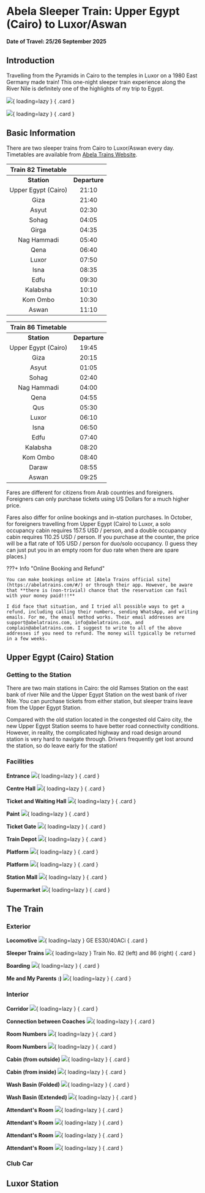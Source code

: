 # Abela Sleeper Train: Upper Egypt (Cairo) to Luxor/Aswan

**Date of Travel: 25/26 September 2025**

## Introduction

Travelling from the Pyramids in Cairo to the temples in Luxor on a 1980 East Germany made train! This one-night sleeper train experience along the River Nile is definitely one of the highlights of my trip to Egypt.

<div class="grid" markdown>

![](/assets/egypt_train/profile_pic_1.jpg){ loading=lazy }
{ .card }

![](/assets/egypt_train/profile_pic_2.jpg){ loading=lazy } 
{ .card }

</div>

## Basic Information

There are two sleeper trains from Cairo to Luxor/Aswan every day. Timetables are available from [Abela Trains Website](https://abelatrains.com/#/pricing).

<div class="grid" markdown>

| Train 82 Timetable | |
| :-----------: | :---------: |
| **Station**     | **Departure** |
| Upper Egypt (Cairo) | 21:10     |
| Giza        | 21:40     |
| Asyut       | 02:30     |
| Sohag       | 04:05     |
| Girga       | 04:35     |
| Nag Hammadi | 05:40     |
| Qena        | 06:40     |
| Luxor       | 07:50     |
| Isna        | 08:35     |
| Edfu        | 09:30     |
| Kalabsha    | 10:10     |
| Kom Ombo    | 10:30     |
| Aswan       | 11:10     |

| Train 86 Timetable | |
| :-----------: | :---------: |
| **Station**     | **Departure** |
| Upper Egypt (Cairo) | 19:45     |
| Giza        | 20:15     |
| Asyut       | 01:05     |
| Sohag       | 02:40     |
| Nag Hammadi | 04:00     |
| Qena        | 04:55     |
| Qus         | 05:30     |
| Luxor       | 06:10     |
| Isna        | 06:50     |
| Edfu        | 07:40     |
| Kalabsha    | 08:20     |
| Kom Ombo    | 08:40     |
| Daraw       | 08:55     |
| Aswan       | 09:25     |

</div>

Fares are different for citizens from Arab countries and foreigners. Foreigners can only purchase tickets using US Dollars for a much higher price.

Fares also differ for online bookings and in-station purchases. In October, for foreigners travelling from Upper Egypt (Cairo) to Luxor, a solo occupancy cabin requires 157.5 USD / person, and a double occupancy cabin requires 110.25 USD / person. If you purchase at the counter, the price will be a flat rate of 105 USD / person for duo/solo occupancy. (I guess they can just put you in an empty room for duo rate when there are spare places.)

???+ Info "Online Booking and Refund"

    You can make bookings online at [Abela Trains official site](https://abelatrains.com/#/) or through their app. However, be aware that **there is (non-trivial) chance that the reservation can fail with your money paid!!!**

    I did face that situation, and I tried all possible ways to get a refund, including calling their numbers, sending WhatsApp, and writing emails. For me, the email method works. Their email addresses are support@abelatrains.com, info@abelatrains.com, and complain@abelatrains.com. I suggest to write to all of the above addresses if you need to refund. The money will typically be returned in a few weeks.

## Upper Egypt (Cairo) Station

### Getting to the Station

There are two main stations in Cairo: the old Ramses Station on the east bank of river Nile and the Upper Egypt Station on the west bank of river Nile. You can purchase tickets from either station, but sleeper trains leave from the Upper Egypt Station.

Compared with the old station located in the congested old Cairo city, the new Upper Egypt Station seems to have better road connectivity conditions. However, in reality, the complicated highway and road design around station is very hard to navigate through. Drivers frequently get lost around the station, so do leave early for the station!

### Facilities

<div class="grid" markdown>

**Entrance** ![](/assets/egypt_train/upper_egypt_1.jpg){ loading=lazy } 
{ .card }

**Centre Hall** ![](/assets/egypt_train/upper_egypt_2.jpg){ loading=lazy } 
{ .card }

</div>

<div class="grid" markdown>

**Ticket and Waiting Hall** ![](/assets/egypt_train/ue_hall.jpg){ loading=lazy } 
{ .card }

**Paint** ![](/assets/egypt_train/ue_pic.jpg){ loading=lazy } 
{ .card }

</div>

<div class="grid" markdown>

**Ticket Gate** ![](/assets/egypt_train/ue_gate.jpg){ loading=lazy } 
{ .card }

**Train Depot** ![](/assets/egypt_train/ue_depot.jpg){ loading=lazy } 
{ .card }

</div>

<div class="grid" markdown>

**Platform** ![](/assets/egypt_train/ue_plat_1.jpg){ loading=lazy } 
{ .card }

**Platform** ![](/assets/egypt_train/ue_plat_2.jpg){ loading=lazy } 
{ .card }

</div>


<div class="grid" markdown>

**Station Mall** ![](/assets/egypt_train/ue_mall_3.jpg){ loading=lazy } 
{ .card }

**Supermarket** ![](/assets/egypt_train/ue_mall_2.jpg){ loading=lazy } 
{ .card }

</div>


## The Train

### Exterior

<div class="grid" markdown>

**Locomotive** ![](/assets/egypt_train/train_1.jpg){ loading=lazy } GE ES30/40ACi
{ .card }

**Sleeper Trains** ![](/assets/egypt_train/train_2.jpg){ loading=lazy } Train No. 82 (left) and 86 (right)
{ .card }

**Boarding** ![](/assets/egypt_train/train_3.jpg){ loading=lazy } 
{ .card }

**Me and My Parents :)** ![](/assets/egypt_train/train_4.jpg){ loading=lazy } 
{ .card }


</div>

### Interior

<div class="grid" markdown>

**Corridor** ![](/assets/egypt_train/corridor_1.jpg){ loading=lazy } 
{ .card }

**Connection between Coaches** ![](/assets/egypt_train/corridor_2.jpg){ loading=lazy } 
{ .card }

</div>

<div class="grid" markdown>

**Room Numbers** ![](/assets/egypt_train/room_no_1.jpg){ loading=lazy } 
{ .card }

**Room Numbers** ![](/assets/egypt_train/room_no_2.jpg){ loading=lazy } 
{ .card }

</div>

<div class="grid" markdown>

**Cabin (from outside)** ![](/assets/egypt_train/room_1.jpg){ loading=lazy } 
{ .card }

**Cabin (from inside)** ![](/assets/egypt_train/room_2.jpg){ loading=lazy } 
{ .card }

</div>

<div class="grid" markdown>

**Wash Basin (Folded)** ![](/assets/egypt_train/basin_1.jpg){ loading=lazy } 
{ .card }

**Wash Basin (Extended)** ![](/assets/egypt_train/basin_2.jpg){ loading=lazy } 
{ .card }

</div>

<div class="grid" markdown>

**Attendant's Room** ![](/assets/egypt_train/attendant_room_1.jpg){ loading=lazy } 
{ .card }

**Attendant's Room** ![](/assets/egypt_train/attendant_room_2.jpg){ loading=lazy } 
{ .card }

**Attendant's Room** ![](/assets/egypt_train/attendant_room_3.jpg){ loading=lazy } 
{ .card }

**Attendant's Room** ![](/assets/egypt_train/attendant_room_4.jpg){ loading=lazy } 
{ .card }

</div>


### Club Car


## Luxor Station

